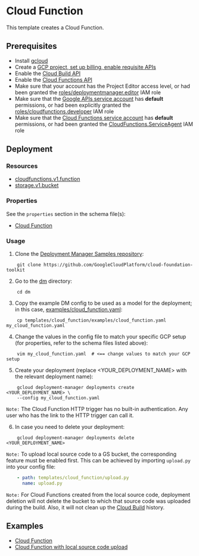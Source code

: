 # Cloud Function

This template creates a Cloud Function.

## Prerequisites

- Install [gcloud](https://cloud.google.com/sdk)
- Create a [GCP project, set up billing, enable requisite APIs](../project/README.md)
- Enable the [Cloud Build API](https://cloud.google.com/cloud-build/docs/api/reference/rest/)
- Enable the [Cloud Functions API](https://cloud.google.com/functions/docs/reference/rest/)
- Make sure that your account has the Project Editor access level, or had been granted the [roles/deploymentmanager.editor](https://cloud.google.com/deployment-manager/docs/access-control#predefined_roles) IAM role
- Make sure that the [Google APIs service account](https://cloud.google.com/deployment-manager/docs/access-control#access_control_for_deployment_manager) has **default** permissions, or had been explicitly granted the [roles/cloudfunctions.developer](https://cloud.google.com/functions/docs/reference/iam/roles#standard-roles) IAM role
- Make sure that the [Cloud Functions service account](https://cloud.google.com/functions/docs/concepts/iam#cloud_functions_service_account)
has **default** permissions, or had been granted the [CloudFunctions.ServiceAgent](https://cloud.google.com/functions/docs/concepts/iam#cloud_functions_service_account) IAM role

## Deployment

### Resources

- [cloudfunctions.v1.function](https://cloud.google.com/functions/docs/reference/rest/v1/projects.locations.functions)
- [storage.v1.bucket](https://cloud.google.com/storage/docs/json_api/v1/buckets)

### Properties

See the `properties` section in the schema file(s):
- [Cloud Function](cloud_function.py.schema)

### Usage

1. Clone the [Deployment Manager Samples repository](https://github.com/GoogleCloudPlatform/cloud-foundation-toolkit):

```shell
    git clone https://github.com/GoogleCloudPlatform/cloud-foundation-toolkit
```

2. Go to the [dm](../../) directory:

```shell
    cd dm
```

3. Copy the example DM config to be used as a model for the deployment; in this case, [examples/cloud\_function.yaml](examples/cloud_function.yaml):

```shell
    cp templates/cloud_function/examples/cloud_function.yaml my_cloud_function.yaml
```

4. Change the values in the config file to match your specific GCP setup (for properties, refer to the schema files listed above):

```shell
    vim my_cloud_function.yaml  # <== change values to match your GCP setup
```

5. Create your deployment (replace <YOUR_DEPLOYMENT_NAME> with the relevant deployment name):

```shell
    gcloud deployment-manager deployments create <YOUR_DEPLOYMENT_NAME> \
    --config my_cloud_function.yaml
```

`Note:` The Cloud Function HTTP trigger has no built-in authentication. Any user who has the link to the HTTP trigger can call it.

6. In case you need to delete your deployment:

```shell
    gcloud deployment-manager deployments delete <YOUR_DEPLOYMENT_NAME>
```

`Note:` To upload local source code to a GS bucket, the corresponding feature must be enabled first. This can be achieved by importing `upload.py` into your config file:

```yaml
    - path: templates/cloud_function/upload.py
      name: upload.py
```

`Note:` For Cloud Functions created from the local source code, deployment deletion will not delete the bucket to which that source code was uploaded during the build. Also, it will not clean up the [Cloud Build](https://cloud.google.com/cloud-build/) history.

## Examples

- [Cloud Function](examples/cloud_function.yaml)
- [Cloud Function with local source code upload](examples/cloud_function_upload.yaml)
